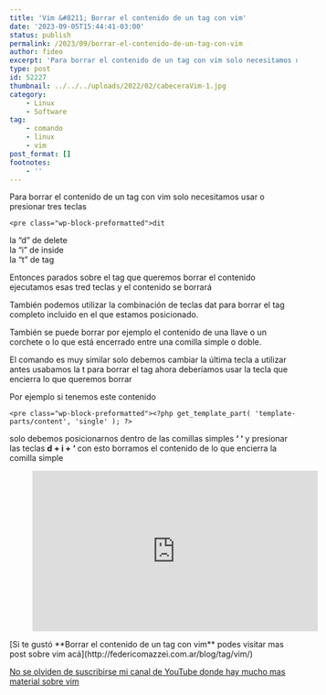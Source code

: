 ```yaml
---
title: 'Vim &#8211; Borrar el contenido de un tag con vim'
date: '2023-09-05T15:44:41-03:00'
status: publish
permalink: /2023/09/borrar-el-contenido-de-un-tag-con-vim
author: fideo
excerpt: 'Para borrar el contenido de un tag con vim solo necesitamos usar o presionar tres teclas'
type: post
id: 52227
thumbnail: ../../../uploads/2022/02/cabeceraVim-1.jpg
category:
    - Linux
    - Software
tag:
    - comando
    - linux
    - vim
post_format: []
footnotes:
    - ''
---
```

Para borrar el contenido de un tag con vim solo necesitamos usar o presionar tres teclas

```
<pre class="wp-block-preformatted">dit
```

la “d” de delete  
la “i” de inside  
la “t” de tag

Entonces parados sobre el tag que queremos borrar el contenido ejecutamos esas tred teclas y el contenido se borrará

También podemos utilizar la combinación de teclas dat para borrar el tag completo incluido en el que estamos posicionado.

También se puede borrar por ejemplo el contenido de una llave o un corchete o lo que está encerrado entre una comilla simple o doble.

El comando es muy similar solo debemos cambiar la última tecla a utilizar antes usabamos la t para borrar el tag ahora deberíamos usar la tecla que encierra lo que queremos borrar

Por ejemplo si tenemos este contenido

```
<pre class="wp-block-preformatted"><?php get_template_part( 'template-parts/content', 'single' ); ?>
```

solo debemos posicionarnos dentro de las comillas simples **‘ ‘** y presionar las teclas **d + i + ‘** con esto borramos el contenido de lo que encierra la comilla simple

<figure class="wp-block-embed is-type-video is-provider-youtube wp-block-embed-youtube wp-embed-aspect-16-9 wp-has-aspect-ratio"><div class="wp-block-embed__wrapper"><iframe allow="accelerometer; autoplay; clipboard-write; encrypted-media; gyroscope; picture-in-picture; web-share" allowfullscreen="" frameborder="0" height="281" loading="lazy" referrerpolicy="strict-origin-when-cross-origin" src="https://www.youtube.com/embed/Yn8Wsb-Vkjo?feature=oembed" title="Vim - Borrar el contenido de un tag con vim" width="500"></iframe></div></figure>[Si te gustó **Borrar el contenido de un tag con vim** podes visitar mas post sobre vim acá](http://federicomazzei.com.ar/blog/tag/vim/)

[No se olviden de suscribirse mi canal de YouTube donde hay mucho mas material sobre vim](https://bit.ly/suscribiteamicanalYouTube)